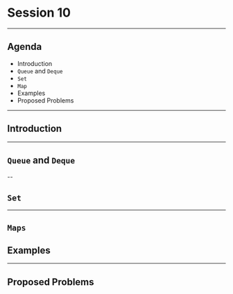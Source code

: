 # Session 10

---

## Agenda

* Introduction
* `Queue` and `Deque`
* `Set`
* `Map`
* Examples 
* Proposed Problems

---

## Introduction

---

## `Queue` and `Deque`

--

## `Set`

---

## `Maps`

## Examples



---

## Proposed Problems



